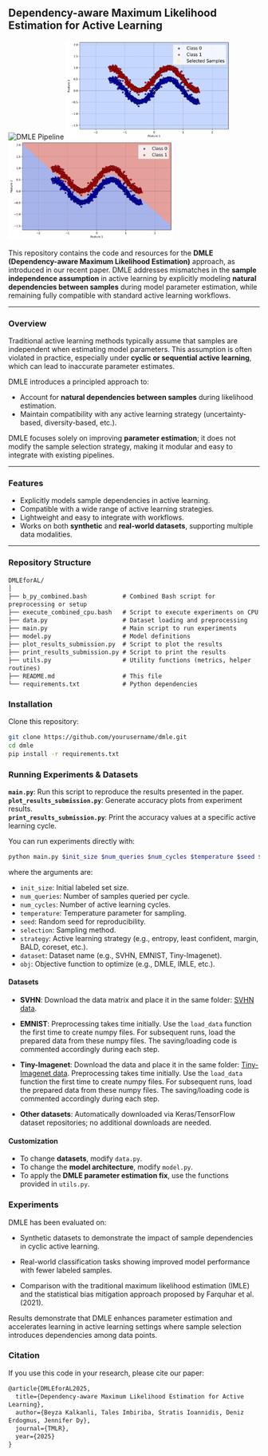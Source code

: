 ## Dependency-aware Maximum Likelihood Estimation for Active Learning

<p float="left">
  <img src="assets/dmle_gif_.gif" width="330" alt="DMLE Pipeline" />
  <img src="assets/imle_gif_.gif" width="330" alt="IMLE Pipeline" />
  <img src="assets/true_.png" width="330" alt="Passive Learning" />
</p>

This repository contains the code and resources for the **DMLE (Dependency-aware Maximum Likelihood Estimation)** approach, as introduced in our recent paper. DMLE addresses mismatches in the **sample independence assumption** in active learning by explicitly modeling **natural dependencies between samples** during model parameter estimation, while remaining fully compatible with standard active learning workflows.

---

### Overview

Traditional active learning methods typically assume that samples are independent when estimating model parameters. This assumption is often violated in practice, especially under **cyclic or sequential active learning**, which can lead to inaccurate parameter estimates.  

DMLE introduces a principled approach to:

- Account for **natural dependencies between samples** during likelihood estimation.
- Maintain compatibility with any active learning strategy (uncertainty-based, diversity-based, etc.).

DMLE focuses solely on improving **parameter estimation**; it does not modify the sample selection strategy, making it modular and easy to integrate with existing pipelines.

---

### Features

- Explicitly models sample dependencies in active learning.
- Compatible with a wide range of active learning strategies.
- Lightweight and easy to integrate with workflows.
- Works on both **synthetic** and **real-world datasets**, supporting multiple data modalities.

---

### Repository Structure
```
DMLEforAL/
│
├── b_py_combined.bash          # Combined Bash script for preprocessing or setup
├── execute_combined_cpu.bash   # Script to execute experiments on CPU
├── data.py                     # Dataset loading and preprocessing
├── main.py                     # Main script to run experiments
├── model.py                    # Model definitions
├── plot_results_submission.py  # Script to plot the results
├── print_results_submission.py # Script to print the results
├── utils.py                    # Utility functions (metrics, helper routines)
├── README.md                   # This file
└── requirements.txt            # Python dependencies
```

### Installation

Clone this repository:

```bash
git clone https://github.com/yourusername/dmle.git
cd dmle
pip install -r requirements.txt
```

### Running Experiments & Datasets

**`main.py`**: Run this script to reproduce the results presented in the paper.  
**`plot_results_submission.py`**: Generate accuracy plots from experiment results.  
**`print_results_submission.py`**: Print the accuracy values at a specific active learning cycle.  

You can run experiments directly with:

```bash
python main.py $init_size $num_queries $num_cycles $temperature $seed $selection $strategy $dataset $obj
```
where the arguments are:
* `init_size`: Initial labeled set size.
* `num_queries`: Number of samples queried per cycle.
* `num_cycles`: Number of active learning cycles.
* `temperature`: Temperature parameter for sampling.
* `seed`: Random seed for reproducibility.
* `selection`: Sampling method.
* `strategy`: Active learning strategy (e.g., entropy, least confident, margin, BALD, coreset, etc.).
* `dataset`: Dataset name (e.g., SVHN, EMNIST, Tiny-Imagenet).
* `obj`: Objective function to optimize (e.g., DMLE, IMLE, etc.).

#### Datasets

- **SVHN**: Download the data matrix and place it in the same folder: [SVHN data](http://ufldl.stanford.edu/housenumbers/).  

- **EMNIST**: Preprocessing takes time initially. Use the `load_data` function the first time to create numpy files. For subsequent runs, load the prepared data from these numpy files. The saving/loading code is commented accordingly during each step.  

- **Tiny-Imagenet**: Download the data and place it in the same folder: [Tiny-Imagenet data](https://www.kaggle.com/datasets/nikhilshingadiya/tinyimagenet200). Preprocessing takes time initially. Use the `load_data` function the first time to create numpy files. For subsequent runs, load the prepared data from these numpy files. The saving/loading code is commented accordingly during each step.
  
- **Other datasets**: Automatically downloaded via Keras/TensorFlow dataset repositories; no additional downloads are needed.

#### Customization

- To change **datasets**, modify `data.py`.  
- To change the **model architecture**, modify `model.py`.  
- To apply the **DMLE parameter estimation fix**, use the functions provided in `utils.py`.  

### Experiments

DMLE has been evaluated on:

- Synthetic datasets to demonstrate the impact of sample dependencies in cyclic active learning.

- Real-world classification tasks showing improved model performance with fewer labeled samples.

- Comparison with the traditional maximum likelihood estimation (IMLE) and the statistical bias mitigation approach proposed by Farquhar et al. (2021).

Results demonstrate that DMLE enhances parameter estimation and accelerates learning in active learning settings where sample selection introduces dependencies among data points.

### Citation

If you use this code in your research, please cite our paper:

```
@article{DMLEforAL2025,
  title={Dependency-aware Maximum Likelihood Estimation for Active Learning},
  author={Beyza Kalkanli, Tales Imbiriba, Stratis Ioannidis, Deniz Erdogmus, Jennifer Dy},
  journal={TMLR},
  year={2025}
}
```
